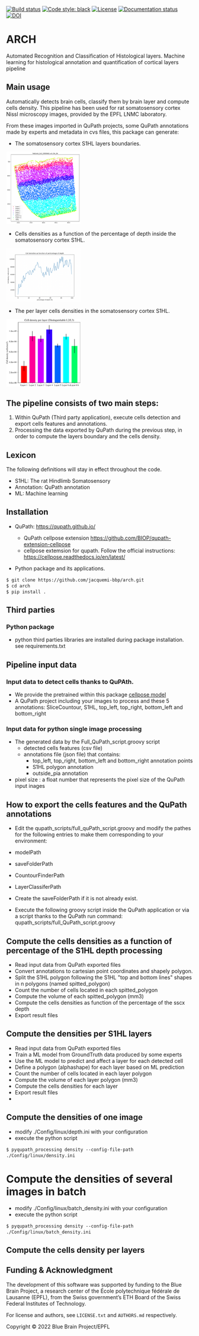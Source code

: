 
[![Build status](https://github.com/jacquemi-bbp/arch/actions/workflows/run-tox.yml/badge.svg?branch=main)](https://github.com/jacquemi-bbp/arch/actions)
[![Code style: black](https://img.shields.io/badge/code%20style-black-000000.svg)](https://github.com/psf/black)
[![License](https://img.shields.io/badge/License-GPLv3-blue)](https://github.com/BlueBrain/NeuroTS/blob/main/LICENSE.txt)
[![Documentation status](https://readthedocs.org/projects/bbparch/badge/?version=latest)](https://arch.readthedocs.io/)
[![DOI](https://img.shields.io/badge)](https://doi.org/)


# ARCH

Automated Recognition and Classification of Histological layers.
Machine learning for histological annotation and quantification of cortical layers pipeline 

## Main usage
Automatically detects brain cells, classify them by brain layer and compute cells density.
This pipeline has been used for rat somatosensory cortex Nissl microscopy images, provided by the EPFL LNMC laboratory.

From these images imported in QuPath projects, some QuPath annotations made by experts and metadata in cvs files, this package can generate: 
   - The somatosensory cortex S1HL layers boundaries.

<img src="docs/source/images/layer_boundaries.png" alt="Doc/layer_boundaries.png" width="200"/>

 -  Cells densities as a function of the percentage of depth inside the somatosensory cortex S1HL.
 
<img src="docs/source/images/percentage_of_depth.png" alt="Doc/percentage_of_depth.png" width="200"/>

 - The per layer cells densities in the somatosensory cortex S1HL.

<img src="docs/source/images/per_layer_distinguish_23.png" alt="per_layer_distinguish_23.png" width="200"/>
 
## The pipeline consists of two main steps:
1. Within QuPath (Third party application), execute cells detection and export cells features and annotations.
2. Processing the data exported by QuPath during the previous step, in order to compute the layers boundary and the cells density.
 
## Lexicon
The following definitions will stay in effect throughout the code.
- S1HL: The rat Hindlimb Somatosensory
- Annotation: QuPath annotation
- ML: Machine learning


## Installation
- QuPath: https://qupath.github.io/
  - QuPath cellpose extension https://github.com/BIOP/qupath-extension-cellpose
  - cellpose extemsion for qupath. Follow the official instructions: https://cellpose.readthedocs.io/en/latest/
 
- Python package and its applications.
```shell
$ git clone https://github.com/jacquemi-bbp/arch.git
$ cd arch
$ pip install .
```

## Third parties 
### Python package
- python third parties libraries are installed during package installation.
see requirements.txt


##  Pipeline input data
### Input data to detect cells thanks to QuPAth.
- We provide the pretrained within this package [cellpose model](cellpose_model/cellpose_residual_on_style_on_concatenation_off_train_2022_01_11_16_14_20)
- A QuPath project including your images to process and these 5 annotations: SliceCountour, S1HL, top_left, top_right, bottom_left and bottom_right 


### Input data for python single image processing
- The generated data by the Full_QuPath_script.groovy script
  - detected cells features (csv file)
  - annotations file (json file) that contains:
    - top_left, top_right, bottom_left and bottom_right annotation points 
    - S1HL polygon annotation
    - outside_pia annotation
- pixel size :  a float number that represents the pixel size of the QuPath input inages


## How to export the cells features and the QuPath annotations
- Edit the qupath_scripts/full_quPath_script.groovy and modify the pathes for the following entries to make them corresponding to your environment:
 - modelPath
 - saveFolderPath
 - CountourFinderPath
 - LayerClassiferPath
- Create the saveFolderPath if it is not already exist.

- Execute the following groovy script inside the QuPath application or via a script thanks to the QuPath run command:
qupath_scripts/full_QuPath_script.groovy

## Compute the cells densities as a function of percentage of the S1HL depth processing 
- Read input data from QuPath exported files
- Convert annotations to cartesian point coordinates and shapely polygon.
- Split the S1HL polygon following the S1HL "top and bottom lines" shapes in n polygons (named spitted_polygon)
- Count the number of cells located in each spitted_polygon
- Compute the volume of each spitted_polygon (mm3)
- Compute the cells densities as function of the percentage of the sscx depth
- Export result files

## Compute the densities per S1HL layers
- Read input data from QuPath exported files
- Train a ML model from GroundTruth data produced by some experts
- Use the ML model to predict and affect a layer for each detected cell
- Define a polygon (alphashape) for each layer based on ML prediction
- Count the number of cells located in each layer polygon
- Compute the volume of each layer polygon (mm3)
- Compute the cells densities for each layer
- Export result files
- 
## Compute the densities of one image
- modify ./Config/linux/depth.ini with your configuration
- execute the python script
```shell
$ pyqupath_processing density --config-file-path ./Config/linux/density.ini
```

# Compute the densities of several images in batch
- modify ./Config/linux/batch_density.ini with your configuration
- execute the python script
```shell
$ pyqupath_processing density --config-file-path ./Config/linux/batch_density.ini
```

## Compute the cells density per layers


## Funding & Acknowledgment

The development of this software was supported by funding to the Blue Brain Project, a research center of the École polytechnique fédérale de Lausanne (EPFL), from the Swiss government’s ETH Board of the Swiss Federal Institutes of Technology.

For license and authors, see `LICENSE.txt` and `AUTHORS.md` respectively.

Copyright © 2022 Blue Brain Project/EPFL
